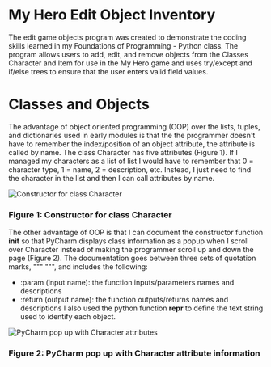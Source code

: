 # My Hero Edit Object Inventory
The edit game objects program was created to demonstrate the coding skills learned in my Foundations of Programming - Python class.  The program allows users to add, edit, and remove objects from the Classes Character and Item for use in the My Hero game and uses try/except and if/else trees to ensure that the user enters valid field values.

# Classes and Objects
The advantage of object oriented programming (OOP) over the lists, tuples, and dictionaries used in early modules is that the the programmer doesn't have to remember the index/position of an object attribute, the attribute is called by name. The class Character has five attributes (Figure 1).  If I managed my characters as a list of list I would have to remember that 0 = character type, 1 = name, 2 = description, etc.  Instead, I just need to find the character in the list and then I can call attributes by name.  

![Constructor for class Character](https://github.com/AFolmer/MyHero/assets/132308533/c30ba178-d0e4-487e-91ea-a70735ae9903)
### Figure 1: Constructor for class Character

The other advantage of OOP is that I can document the constructor function __init__ so that PyCharm displays class information as a popup when I scroll over Character instead of making the programmer scroll up and down the page (Figure 2).  The documentation goes between three sets of quotation marks, """ """, and includes the following:
 - :param (input name): the function inputs/parameters names and descriptions
 - :return (output name): the function outputs/returns names and descriptions
I also used the python function __repr__ to define the text string used to identify each object.  

![PyCharm pop up with Character attributes](https://github.com/AFolmer/MyHero/assets/132308533/a6a9af56-798c-45e2-b433-1d791171f205)
### Figure 2: PyCharm pop up with Character attribute information

